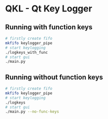 # QKL - Qt Key Logger

## Running with function keys

```bash
# firstly create fifo
mkfifo keylogger_pipe
# start keylogging
./logkeys_with_func
# start gui
./main.py
```

## Running without function keys

```bash
# firstly create fifo
mkfifo keylogger_pipe
# start keylogging
./logkeys
# start gui
./main.py --no-func-keys
```

